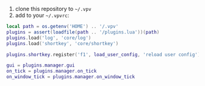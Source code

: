 1. clone this repository to `~/.vpv`
2. add to your `~/.vpvrc`:

```lua
local path = os.getenv('HOME') .. '/.vpv'
plugins = assert(loadfile(path .. '/plugins.lua'))(path)
plugins.load('log', 'core/log')
plugins.load('shortkey', 'core/shortkey')

plugins.shortkey.register('f1', load_user_config, 'reload user config')

gui = plugins.manager.gui
on_tick = plugins.manager.on_tick
on_window_tick = plugins.manager.on_window_tick
```

